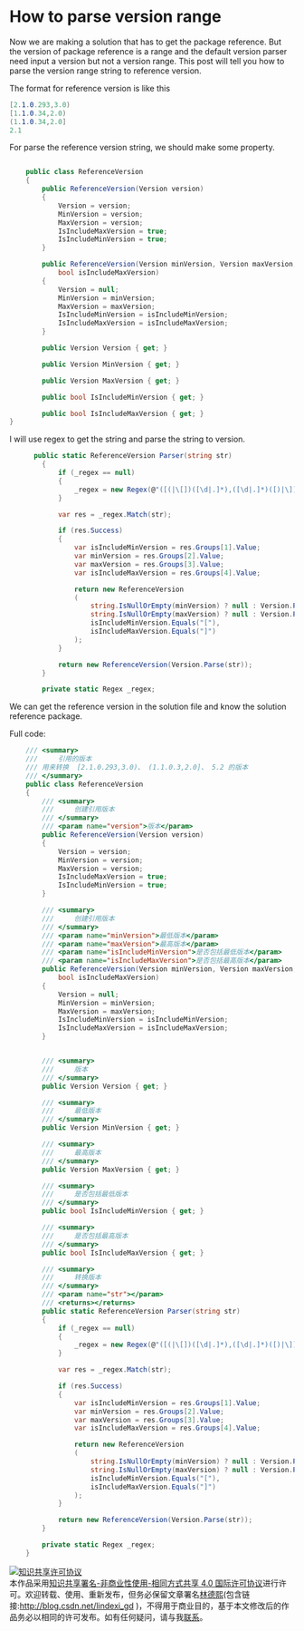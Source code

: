 
# How to parse version range

Now we are making a solution that has to get the package reference. But the version of package reference is a range and the default version parser need input a version but not a version range.
This post will tell you how to parse the version range string to reference version.

<!--more-->


<!-- 标签：C# ，dotnetcore -->

The format for reference version is like this

```csharp
[2.1.0.293,3.0)
[1.1.0.34,2.0)
(1.1.0.34,2.0]
2.1

```

For parse the reference version string, we should make some property.


```csharp

    public class ReferenceVersion
    {
        public ReferenceVersion(Version version)
        {
            Version = version;
            MinVersion = version;
            MaxVersion = version;
            IsIncludeMaxVersion = true;
            IsIncludeMinVersion = true;
        }

        public ReferenceVersion(Version minVersion, Version maxVersion, bool isIncludeMinVersion,
            bool isIncludeMaxVersion)
        {
            Version = null;
            MinVersion = minVersion;
            MaxVersion = maxVersion;
            IsIncludeMinVersion = isIncludeMinVersion;
            IsIncludeMaxVersion = isIncludeMaxVersion;
        }

        public Version Version { get; }

        public Version MinVersion { get; }

        public Version MaxVersion { get; }

        public bool IsIncludeMinVersion { get; }

        public bool IsIncludeMaxVersion { get; }
}
```

I will use regex to get the string and parse the string to version.

```csharp
      public static ReferenceVersion Parser(string str)
        {
            if (_regex == null)
            {
                _regex = new Regex(@"([(|\[])([\d|.]*),([\d|.]*)([)|\]])", RegexOptions.Compiled);
            }

            var res = _regex.Match(str);

            if (res.Success)
            {
                var isIncludeMinVersion = res.Groups[1].Value;
                var minVersion = res.Groups[2].Value;
                var maxVersion = res.Groups[3].Value;
                var isIncludeMaxVersion = res.Groups[4].Value;

                return new ReferenceVersion
                (
                    string.IsNullOrEmpty(minVersion) ? null : Version.Parse(minVersion),
                    string.IsNullOrEmpty(maxVersion) ? null : Version.Parse(maxVersion),
                    isIncludeMinVersion.Equals("["),
                    isIncludeMaxVersion.Equals("]")
                );
            }

            return new ReferenceVersion(Version.Parse(str));
        }

        private static Regex _regex;
```

We can get the reference version in the solution file and know the solution reference package.

Full code:

```csharp
    /// <summary>
    ///     引用的版本
    /// 用来转换  [2.1.0.293,3.0)、 (1.1.0.3,2.0]、 5.2 的版本
    /// </summary>
    public class ReferenceVersion
    {
        /// <summary>
        ///     创建引用版本
        /// </summary>
        /// <param name="version">版本</param>
        public ReferenceVersion(Version version)
        {
            Version = version;
            MinVersion = version;
            MaxVersion = version;
            IsIncludeMaxVersion = true;
            IsIncludeMinVersion = true;
        }

        /// <summary>
        ///     创建引用版本
        /// </summary>
        /// <param name="minVersion">最低版本</param>
        /// <param name="maxVersion">最高版本</param>
        /// <param name="isIncludeMinVersion">是否包括最低版本</param>
        /// <param name="isIncludeMaxVersion">是否包括最高版本</param>
        public ReferenceVersion(Version minVersion, Version maxVersion, bool isIncludeMinVersion,
            bool isIncludeMaxVersion)
        {
            Version = null;
            MinVersion = minVersion;
            MaxVersion = maxVersion;
            IsIncludeMinVersion = isIncludeMinVersion;
            IsIncludeMaxVersion = isIncludeMaxVersion;
        }


        /// <summary>
        ///     版本
        /// </summary>
        public Version Version { get; }

        /// <summary>
        ///     最低版本
        /// </summary>
        public Version MinVersion { get; }

        /// <summary>
        ///     最高版本
        /// </summary>
        public Version MaxVersion { get; }

        /// <summary>
        ///     是否包括最低版本
        /// </summary>
        public bool IsIncludeMinVersion { get; }

        /// <summary>
        ///     是否包括最高版本
        /// </summary>
        public bool IsIncludeMaxVersion { get; }

        /// <summary>
        ///     转换版本
        /// </summary>
        /// <param name="str"></param>
        /// <returns></returns>
        public static ReferenceVersion Parser(string str)
        {
            if (_regex == null)
            {
                _regex = new Regex(@"([(|\[])([\d|.]*),([\d|.]*)([)|\]])", RegexOptions.Compiled);
            }

            var res = _regex.Match(str);

            if (res.Success)
            {
                var isIncludeMinVersion = res.Groups[1].Value;
                var minVersion = res.Groups[2].Value;
                var maxVersion = res.Groups[3].Value;
                var isIncludeMaxVersion = res.Groups[4].Value;

                return new ReferenceVersion
                (
                    string.IsNullOrEmpty(minVersion) ? null : Version.Parse(minVersion),
                    string.IsNullOrEmpty(maxVersion) ? null : Version.Parse(maxVersion),
                    isIncludeMinVersion.Equals("["),
                    isIncludeMaxVersion.Equals("]")
                );
            }

            return new ReferenceVersion(Version.Parse(str));
        }

        private static Regex _regex;
    }

```





<a rel="license" href="http://creativecommons.org/licenses/by-nc-sa/4.0/"><img alt="知识共享许可协议" style="border-width:0" src="https://licensebuttons.net/l/by-nc-sa/4.0/88x31.png" /></a><br />本作品采用<a rel="license" href="http://creativecommons.org/licenses/by-nc-sa/4.0/">知识共享署名-非商业性使用-相同方式共享 4.0 国际许可协议</a>进行许可。欢迎转载、使用、重新发布，但务必保留文章署名[林德熙](http://blog.csdn.net/lindexi_gd)(包含链接:http://blog.csdn.net/lindexi_gd )，不得用于商业目的，基于本文修改后的作品务必以相同的许可发布。如有任何疑问，请与我[联系](mailto:lindexi_gd@163.com)。
